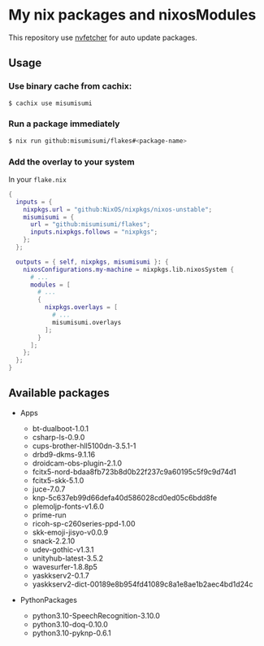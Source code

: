 # My nix packages and nixosModules

This repository use [nvfetcher](https://github.com/berberman/nvfetcher.git) for auto update packages.

## Usage

### Use binary cache from cachix:

```sh
$ cachix use misumisumi
```

### Run a package immediately

```sh
$ nix run github:misumisumi/flakes#<package-name>
```

### Add the overlay to your system

In your `flake.nix`

```nix
{
  inputs = {
    nixpkgs.url = "github:NixOS/nixpkgs/nixos-unstable";
    misumisumi = {
      url = "github:misumisumi/flakes";
      inputs.nixpkgs.follows = "nixpkgs";
    };
  };

  outputs = { self, nixpkgs, misumisumi }: {
    nixosConfigurations.my-machine = nixpkgs.lib.nixosSystem {
      # ...
      modules = [
        # ...
        {
          nixpkgs.overlays = [
            # ...
            misumisumi.overlays
          ];
        }
      ];
    };
  };
}

```

## Available packages

- Apps

  - bt-dualboot-1.0.1
  - csharp-ls-0.9.0
  - cups-brother-hll5100dn-3.5.1-1
  - drbd9-dkms-9.1.16
  - droidcam-obs-plugin-2.1.0
  - fcitx5-nord-bdaa8fb723b8d0b22f237c9a60195c5f9c9d74d1
  - fcitx5-skk-5.1.0
  - juce-7.0.7
  - knp-5c637eb99d66defa40d586028cd0ed05c6bdd8fe
  - plemoljp-fonts-v1.6.0
  - prime-run
  - ricoh-sp-c260series-ppd-1.00
  - skk-emoji-jisyo-v0.0.9
  - snack-2.2.10
  - udev-gothic-v1.3.1
  - unityhub-latest-3.5.2
  - wavesurfer-1.8.8p5
  - yaskkserv2-0.1.7
  - yaskkserv2-dict-00189e8b954fd41089c8a1e8ae1b2aec4bd1d24c

- PythonPackages

  - python3.10-SpeechRecognition-3.10.0
  - python3.10-doq-0.10.0
  - python3.10-pyknp-0.6.1

